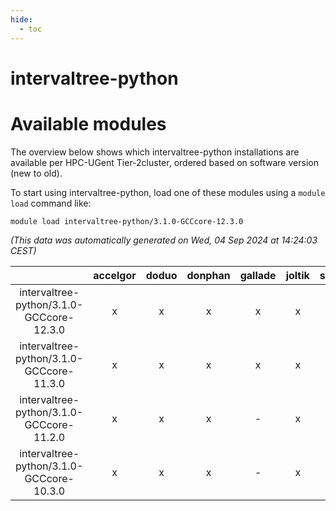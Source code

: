 ```yaml
---
hide:
  - toc
---
```


intervaltree-python
===================

# Available modules


The overview below shows which intervaltree-python installations are available per HPC-UGent Tier-2cluster, ordered based on software version (new to old).

To start using intervaltree-python, load one of these modules using a `module load` command like:

```shell
module load intervaltree-python/3.1.0-GCCcore-12.3.0
```

*(This data was automatically generated on Wed, 04 Sep 2024 at 14:24:03 CEST)*  

| |accelgor|doduo|donphan|gallade|joltik|shinx|skitty|
| :---: | :---: | :---: | :---: | :---: | :---: | :---: | :---: |
|intervaltree-python/3.1.0-GCCcore-12.3.0|x|x|x|x|x|x|x|
|intervaltree-python/3.1.0-GCCcore-11.3.0|x|x|x|x|x|-|x|
|intervaltree-python/3.1.0-GCCcore-11.2.0|x|x|x|-|x|-|x|
|intervaltree-python/3.1.0-GCCcore-10.3.0|x|x|x|-|x|-|x|

